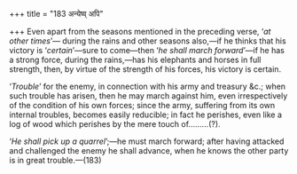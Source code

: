 +++
title = "183 अन्येष्व् अपि"

+++
Even apart from the seasons mentioned in the preceding verse, ‘*at other
times*’— during the rains and other seasons also,—if he thinks that his
victory is ‘*certain*’—sure to come—then ‘*he shall march forward*’—if
he has a strong force, during the rains,—has his elephants and horses in
full strength, then, by virtue of the strength of his forces, his
victory is certain.

‘*Trouble*’ for the enemy, in connection with his army and treasury &c.;
when such trouble has arisen, then he may march against him, even
irrespectively of the condition of his own forces; since the army,
suffering from its own internal troubles, becomes easily reducible; in
fact he perishes, even like a log of wood which perishes by the mere
touch of.........(?).

‘*He shall pick up a quarrel*’;—he must march forward; after having
attacked and challenged the enemy he shall advance, when he knows the
other party is in great trouble.—(183)


